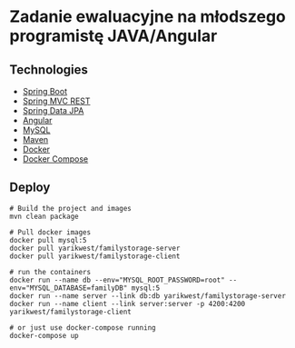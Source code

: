 # Zadanie ewaluacyjne na młodszego programistę JAVA/Angular


## Technologies

* [Spring Boot](http://projects.spring.io/spring-boot/)
* [Spring MVC REST](http://spring.io/guides/gs/rest-service/)
* [Spring Data JPA](http://projects.spring.io/spring-data-jpa/)
* [Angular](https://angular.io/)
* [MySQL](https://www.mysql.com/)
* [Maven](http://maven.apache.org/)
* [Docker](https://www.docker.com/)
* [Docker Compose](https://docs.docker.com/compose/)

## Deploy

```
# Build the project and images
mvn clean package

# Pull docker images
docker pull mysql:5 
docker pull yarikwest/familystorage-server
docker pull yarikwest/familystorage-client

# run the containers
docker run --name db --env="MYSQL_ROOT_PASSWORD=root" --env="MYSQL_DATABASE=familyDB" mysql:5
docker run --name server --link db:db yarikwest/familystorage-server
docker run --name client --link server:server -p 4200:4200 yarikwest/familystorage-client

# or just use docker-compose running
docker-compose up

```
